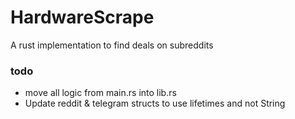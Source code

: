 # HardwareScrape

A rust implementation to find deals on subreddits


### todo
* move all logic from main.rs into lib.rs
* Update reddit & telegram structs to use lifetimes and not String